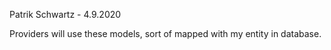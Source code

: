 Patrik Schwartz - 4.9.2020

Providers will use these models, sort of mapped with my entity in database.